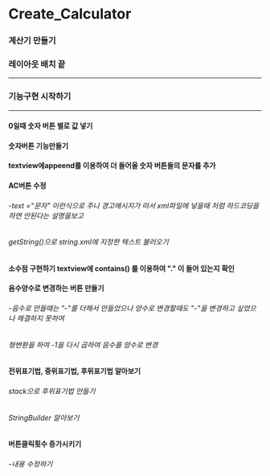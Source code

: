 # Create_Calculator

### 계산기 만들기


### 레이아웃 배치 끝
--------------------------------------------
### 기능구현 시작하기
--------------------------------------------
#### 0일때 숫자 버튼 별로 값 넣기

#### 숫자버튼 기능만들기

#### textview에appeend를 이용하여 더 들어올 숫자 버튼들의 문자를 추가

#### AC버튼 수정
###### -text ="문자" 이런식으로 주니 경고메시지가 떠서 xml파일에 넣을때 처럼 하드코딩을 하면 안된다는 설명을보고 
###### getString()으로 string.xml에 지정한 텍스트 불러오기

#### 소수점 구현하기 textview에 contains() 를 이용하여 "." 이 들어 있는지 확인

#### 음수양수로 변경하는 버튼 만들기
###### -음수로 만들때는 "-"를 더해서 만들었으나 양수로 변경할때도 "-"을 변경하고 싶었으나 해결하지 못하여
###### 형변환을 하여 -1을 다시 곱하여 음수를 양수로 변경

#### 전위표기법, 중위표기법, 후위표기법 알아보기

###### stack으로 후위표기법 만들기
###### StringBuilder 알아보기

#### 버튼클릭횟수 증가시키기

###### -내용 수정하기
